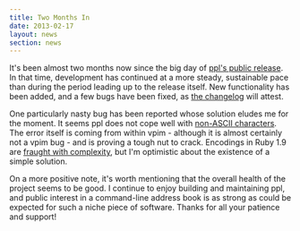 ```yaml
---
title: Two Months In
date: 2013-02-17
layout: news
section: news
---
```


It's been almost two months now since the big day of [ppl's public
release](news/thank-you-for-your-all-your-feedback/). In that time, development
has continued at a more steady, sustainable pace than during the period leading
up to the release itself. New functionality has been added, and a few bugs have
been fixed, as [the changelog](/development/changelog) will attest.

One particularly nasty bug has been reported whose solution eludes me for the
moment. It seems ppl does not cope well with [non-ASCII
characters](https://github.com/h2s/ppl/issues/17). The error itself is coming
from within vpim - although it is almost certainly not a vpim bug - and is
proving a tough nut to crack. Encodings in Ruby 1.9 are [fraught with
complexity](http://yehudakatz.com/2010/05/05/ruby-1-9-encodings-a-primer-and-the-solution-for-rails/),
but I'm optimistic about the existence of a simple solution.

On a more positive note, it's worth mentioning that the overall health of the
project seems to be good. I continue to enjoy building and maintaining ppl, and
public interest in a command-line address book is as strong as could be expected
for such a niche piece of software. Thanks for all your patience and support!

